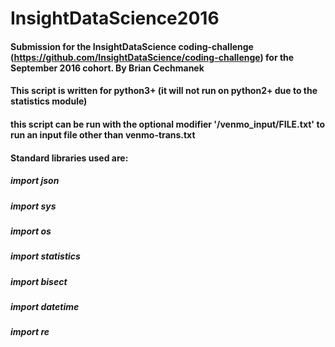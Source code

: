 # InsightDataScience2016

#### Submission for the InsightDataScience coding-challenge (https://github.com/InsightDataScience/coding-challenge) for the September 2016 cohort. By Brian Cechmanek

#### This script is written for python3+ (it will not run on python2+ due to the statistics module)

#### this script can be run with the optional modifier '/venmo_input/FILE.txt' to run an input file other than venmo-trans.txt

#### Standard libraries used are: 
##### import json
##### import sys
##### import os
##### import statistics
##### import bisect
##### import datetime
##### import re

